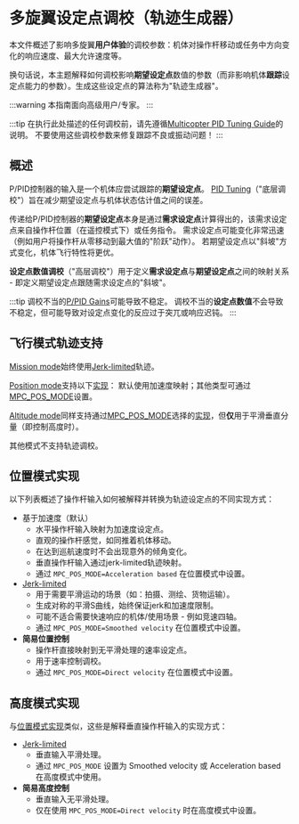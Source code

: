 # 多旋翼设定点调校（轨迹生成器）

本文件概述了影响多旋翼**用户体验**的调校参数：机体对操作杆移动或任务中方向变化的响应速度、最大允许速度等。

换句话说，本主题解释如何调校影响**期望设定点**数值的参数（而非影响机体**跟踪**设定点能力的参数）。生成这些设定点的算法称为"轨迹生成器"。

:::warning
本指南面向高级用户/专家。
:::

:::tip
在执行此处描述的任何调校前，请先遵循[Multicopter PID Tuning Guide](../config_mc/pid_tuning_guide_multicopter.md)的说明。
不要使用这些调校参数来修复跟踪不良或振动问题！
:::

## 概述

P/PID控制器的输入是一个机体应尝试跟踪的**期望设定点**。
[PID Tuning](../config_mc/pid_tuning_guide_multicopter.md)（"底层调校"）旨在减少期望设定点与机体状态估计值之间的误差。

传递给P/PID控制器的**期望设定点**本身是通过**需求设定点**计算得出的，该需求设定点来自操作杆位置（在遥控模式下）或任务指令。
需求设定点可能变化非常迅速（例如用户将操作杆从零移动到最大值的"阶跃"动作）。
若期望设定点以"斜坡"方式变化，机体飞行特性将更优。

**设定点数值调校**（"高层调校"）用于定义**需求设定点**与**期望设定点**之间的映射关系 - 即定义期望设定点跟随需求设定点的"斜坡"。

:::tip
调校不当的[P/PID Gains](../config_mc/pid_tuning_guide_multicopter.md)可能导致不稳定。
调校不当的**设定点数值**不会导致不稳定，但可能导致对设定点变化的反应过于突兀或响应迟钝。
:::

<a id="modes"></a>

## 飞行模式轨迹支持

[Mission mode](../flight_modes_mc/mission.md)始终使用[Jerk-limited](../config_mc/mc_jerk_limited_type_trajectory.md)轨迹。

[Position mode](../flight_modes_mc/position.md)支持以下[实现](#position-mode-implementations)：
默认使用加速度映射；其他类型可通过[MPC_POS_MODE](../advanced_config/parameter_reference.md#MPC_POS_MODE)设置。

[Altitude mode](../flight_modes_mc/altitude.md)同样支持通过[MPC_POS_MODE](../advanced_config/parameter_reference.md#MPC_POS_MODE)选择的[实现](#altitude-mode-implementations)，但**仅**用于平滑垂直分量（即控制高度时）。

其他模式不支持轨迹调校。

## 位置模式实现

以下列表概述了操作杆输入如何被解释并转换为轨迹设定点的不同实现方式：

- 基于加速度（默认）
  - 水平操作杆输入映射为加速度设定点。
  - 直观的操作杆感觉，如同推着机体移动。
  - 在达到巡航速度时不会出现意外的倾角变化。
  - 垂直操作杆输入通过jerk-limited轨迹映射。
  - 通过 `MPC_POS_MODE=Acceleration based` 在位置模式中设置。
- [Jerk-limited](../config_mc/mc_jerk_limited_type_trajectory.md)
  - 用于需要平滑运动的场景（如：拍摄、测绘、货物运输）。
  - 生成对称的平滑S曲线，始终保证jerk和加速度限制。
  - 可能不适合需要快速响应的机体/使用场景 - 例如竞速四轴。
  - 通过 `MPC_POS_MODE=Smoothed velocity` 在位置模式中设置。
- **简易位置控制**
  - 操作杆直接映射到无平滑处理的速率设定点。
  - 用于速率控制调校。
  - 通过 `MPC_POS_MODE=Direct velocity` 在位置模式中设置。

## 高度模式实现

与[位置模式实现](#position-mode-implementations)类似，这些是解释垂直操作杆输入的实现方式：

- [Jerk-limited](../config_mc/mc_jerk_limited_type_trajectory.md)
  - 垂直输入平滑处理。
  - 通过 `MPC_POS_MODE` 设置为 Smoothed velocity 或 Acceleration based 在高度模式中使用。
- **简易高度控制**
  - 垂直输入无平滑处理。
  - 仅在使用 `MPC_POS_MODE=Direct velocity` 时在高度模式中设置。